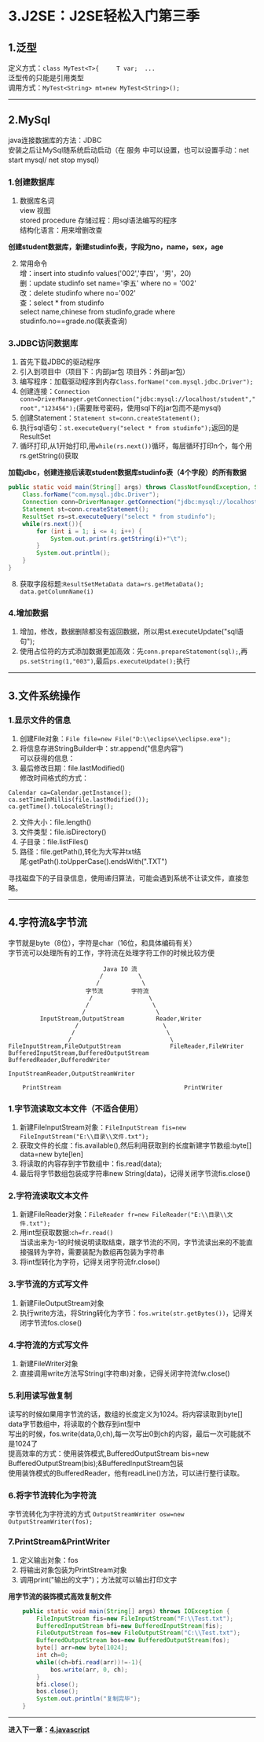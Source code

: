 # 3.J2SE：J2SE轻松入门第三季  

## 1.泛型  
定义方式：``class MyTest<T>{     T var;  ...``  
泛型传的只能是引用类型  
调用方式：``MyTest<String> mt=new MyTest<String>();``  

---

## 2.MySql  
java连接数据库的方法：JDBC  
安装之后让MySql随系统启动启动（在 服务 中可以设置，也可以设置手动：net start mysql/ net stop mysql）  
### 1.创建数据库  
1. 数据库名词  
view 视图  
stored procedure 存储过程：用sql语法编写的程序  
结构化语言：用来增删改查  

**创建student数据库，新建studinfo表，字段为no，name，sex，age**

2. 常用命令  
增：insert into studinfo values('002','李四'，'男'，20)  
删：update studinfo set name='李五' where no = '002'    
改：delete studinfo where no='002'  
查：select * from studinfo  
select name,chinese from studinfo,grade where studinfo.no==grade.no(联表查询)  

### 3.JDBC访问数据库  
1. 首先下载JDBC的驱动程序  
2. 引入到项目中（项目下：内部jar包  项目外：外部jar包）  
3. 编写程序：加载驱动程序到内存``Class.forName("com.mysql.jdbc.Driver");``   
4. 创建连接：``Connection conn=DriverManager.getConnection("jdbc:mysql://localhost/student","root","123456");``(需要账号密码，使用sql下的jar包而不是mysql)  
5. 创建Statement：``Statement st=conn.createStatement();``  
6. 执行sql语句：``st.executeQuery("select * from studinfo");``返回的是ResultSet  
7. 循环打印,从1开始打印,用``while(rs.next())``循环，每层循环打印n个，每个用rs.getString(i)获取  

**加载jdbc，创建连接后读取student数据库studinfo表（4个字段）的所有数据**  
```java
public static void main(String[] args) throws ClassNotFoundException, SQLException {
	Class.forName("com.mysql.jdbc.Driver");
	Connection conn=DriverManager.getConnection("jdbc:mysql://localhost/student", "root", "123456");
	Statement st=conn.createStatement();
	ResultSet rs=st.executeQuery("select * from studinfo");
	while(rs.next()){
		for (int i = 1; i <= 4; i++) {
			System.out.print(rs.getString(i)+"\t");
		}
		System.out.println();
	}
}
```  

8. 获取字段标题:``ResultSetMetaData data=rs.getMetaData(); data.getColumnName(i)``    

### 4.增加数据  
1. 增加，修改，数据删除都没有返回数据，所以用st.executeUpdate("sql语句");  
2. 使用占位符的方式添加数据更加高效：先``conn.prepareStatement(sql);``,再``ps.setString(1,"003")``,最后``ps.executeUpdate();``执行    

---

## 3.文件系统操作  
### 1.显示文件的信息  
1. 创建File对象：``File file=new File("D:\\eclipse\\eclipse.exe");``  
2. 将信息存进StringBuilder中：str.append("信息内容")  
可以获得的信息：  
  1. 最后修改日期：file.lastModified()  
修改时间格式的方式：
```
Calendar ca=Calendar.getInstance();  
ca.setTimeInMillis(file.lastModified());  
ca.getTime().toLocaleString();
```  
  2. 文件大小：file.length()  
  3. 文件类型：file.isDirectory()  
  4. 子目录：file.listFiles()  
  5. 路径：file.getPath(),转化为大写并txt结尾:getPath().toUpperCase().endsWith(".TXT")  

寻找磁盘下的子目录信息，使用递归算法，可能会遇到系统不让读文件，直接忽略。  

---

## 4.字符流&字节流  
字节就是byte（8位），字符是char（16位，和具体编码有关）  
字节流可以处理所有的工作，字符流在处理字符工作的时候比较方便  
```
                           Java IO 流
                          /          \
                         /            \
                      字节流        字符流
                       /                \
                      /                  \
                     /                    \
         InputStream,OutputStream         Reader,Writer
                   /                        \
                  /                          \
                 /                            \
FileInputStream,FileOutputStream              FileReader,FileWriter
BufferedInputStream,BufferedOutputStream      BufferedReader,BufferedWriter
                                              InputStreamReader,OutputStreamWriter

    PrintStream                                   PrintWriter 
```

### 1.字节流读取文本文件（不适合使用）  
1. 新建FileInputStream对象：``FileInputStream fis=new　FileInputStream("E:\\目录\\文件.txt");``  
2. 获取文件的长度：fis.available(),然后利用获取到的长度新建字节数组:byte[] data=new byte[len]  
3. 将读取的内容存到字节数组中：fis.read(data);  
4. 最后将字节数组包装成字符串new String(data)，记得关闭字节流fis.close()  

### 2.字符流读取文本文件
1. 新建FileReader对象：``FileReader fr=new FileReader("E:\\目录\\文件.txt");``  
2. 用int型获取数据:``ch=fr.read()``  
当读出来为-1的时候说明读取结束，跟字节流的不同，字节流读出来的不能直接强转为字符，需要装配为数组再包装为字符串  
3. 将int型转化为字符，记得关闭字符流fr.close()  

### 3.字节流的方式写文件  
1. 新建FileOutputStream对象  
2. 执行write方法，将String转化为字节：``fos.write(str.getBytes())``，记得关闭字节流fos.close()　　

### 4.字符流的方式写文件   
1. 新建FileWriter对象  
2. 直接调用write方法写String(字符串)对象，记得关闭字符流fw.close()  

### 5.利用读写做复制  
读写的时候如果用字节流的话，数组的长度定义为1024。将内容读取到byte[] data字节数组中，将读取的个数存到int型中  
写出的时候，fos.write(data,0,ch),每一次写出0到ch的内容，最后一次可能就不是1024了  
提高效率的方式：使用装饰模式,BufferedOutputStream bis=new BufferedOutputStream(bis);&BufferedInputStream包装  
使用装饰模式的BufferedReader，他有readLine()方法，可以进行整行读取。

### 6.将字节流转化为字符流  
字节流转化为字符流的方式 ``OutputStreamWriter osw=new OutputStreamWriter(fos);``  

### 7.PrintStream&PrintWriter  
1. 定义输出对象：fos  
2. 将输出对象包装为PrintStream对象  
3. 调用print("输出的文字")；方法就可以输出打印文字  

**用字节流的装饰模式高效复制文件**  
```java
	public static void main(String[] args) throws IOException {
		FileInputStream fis=new FileInputStream("F:\\Test.txt");
		BufferedInputStream bfi=new BufferedInputStream(fis);
		FileOutputStream fos=new FileOutputStream("C:\\Test.txt");
		BufferedOutputStream bos=new BufferedOutputStream(fos);
		byte[] arr=new byte[1024];
		int ch=0;
		while((ch=bfi.read(arr))!=-1){
			bos.write(arr, 0, ch);
		}
		bfi.close();
		bos.close();
		System.out.println("复制完毕");
	}
```

---

**进入下一章：[4.javascript](Javascript.md)**
